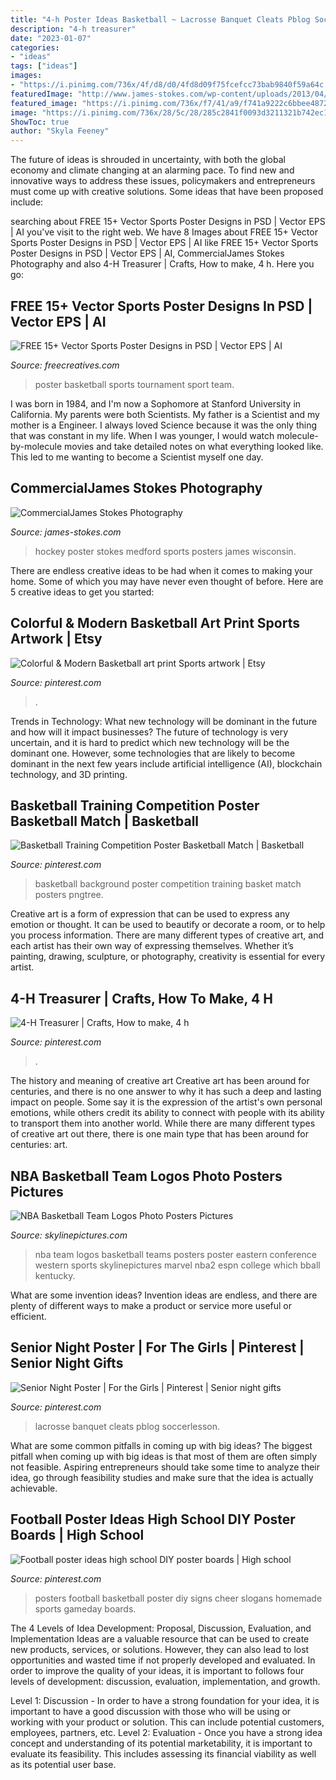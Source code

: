 ```yaml
---
title: "4-h Poster Ideas Basketball ~ Lacrosse Banquet Cleats Pblog Soccerlesson"
description: "4-h treasurer"
date: "2023-01-07"
categories:
- "ideas"
tags: ["ideas"]
images:
- "https://i.pinimg.com/736x/4f/d8/d0/4fd8d09f75fcefcc73bab9840f59a64c.jpg"
featuredImage: "http://www.james-stokes.com/wp-content/uploads/2013/04/02-Girls-Hockey-Poster-Ideas-Medford-Wisconsin-James-Stokes-Photography.jpg"
featured_image: "https://i.pinimg.com/736x/f7/41/a9/f741a9222c6bbee487211fd7c0dfe5eb.jpg"
image: "https://i.pinimg.com/736x/28/5c/28/285c2841f0093d3211321b742ec1cc6a--senior-poster-ideas-sports-soccer-senior-night-posters.jpg?b=t"
ShowToc: true
author: "Skyla Feeney"
---
```



The future of ideas is shrouded in uncertainty, with both the global economy and climate changing at an alarming pace. To find new and innovative ways to address these issues, policymakers and entrepreneurs must come up with creative solutions. Some ideas that have been proposed include: 

	

		
searching about FREE 15+ Vector Sports Poster Designs in PSD | Vector EPS | AI you've visit to the right web. We have 8 Images about FREE 15+ Vector Sports Poster Designs in PSD | Vector EPS | AI like FREE 15+ Vector Sports Poster Designs in PSD | Vector EPS | AI, CommercialJames Stokes Photography and also 4-H Treasurer | Crafts, How to make, 4 h. Here you go:
		
    
## FREE 15+ Vector Sports Poster Designs In PSD | Vector EPS | AI

<img loading=lazy src="https://images.freecreatives.com/wp-content/uploads/2015/09/basketball-tournament-poster.jpg" onerror="this.onerror=null;this.src='https://tse3.mm.bing.net/th?id=OIP.Otv1jtrzBdxLYCfHjlUDugHaKx&amp;pid=15.1';" alt="FREE 15+ Vector Sports Poster Designs in PSD | Vector EPS | AI">

_Source: freecreatives.com_

>poster basketball sports tournament sport team. 

	

I was born in 1984, and I'm now a Sophomore at Stanford University in California. My parents were both Scientists. My father is a Scientist and my mother is a Engineer. I always loved Science because it was the only thing that was constant in my life. When I was younger, I would watch molecule-by-molecule movies and take detailed notes on what everything looked like. This led to me wanting to become a Scientist myself one day.

    
## CommercialJames Stokes Photography

<img loading=lazy src="http://www.james-stokes.com/wp-content/uploads/2013/04/02-Girls-Hockey-Poster-Ideas-Medford-Wisconsin-James-Stokes-Photography.jpg" onerror="this.onerror=null;this.src='https://tse4.mm.bing.net/th?id=OIP.UtiNm451SvhbUDYiHZDVeAHaLB&amp;pid=15.1';" alt="CommercialJames Stokes Photography">

_Source: james-stokes.com_

>hockey poster stokes medford sports posters james wisconsin. 

	

There are endless creative ideas to be had when it comes to making your home. Some of which you may have never even thought of before. Here are 5 creative ideas to get you started:

    
## Colorful &amp; Modern Basketball Art Print Sports Artwork | Etsy

<img loading=lazy src="https://i.pinimg.com/736x/4f/d8/d0/4fd8d09f75fcefcc73bab9840f59a64c.jpg" onerror="this.onerror=null;this.src='https://tse2.mm.bing.net/th?id=OIP.SA04AuD5oBrBcnU-re4tWwHaF7&amp;pid=15.1';" alt="Colorful &amp; Modern Basketball art print Sports artwork | Etsy">

_Source: pinterest.com_

>. 

	

Trends in Technology: What new technology will be dominant in the future and how will it impact businesses?
The future of technology is very uncertain, and it is hard to predict which new technology will be the dominant one. However, some technologies that are likely to become dominant in the next few years include artificial intelligence (AI), blockchain technology, and 3D printing.

    
## Basketball Training Competition Poster Basketball Match | Basketball

<img loading=lazy src="https://i.pinimg.com/736x/f7/41/a9/f741a9222c6bbee487211fd7c0dfe5eb.jpg" onerror="this.onerror=null;this.src='https://tse2.mm.bing.net/th?id=OIP.aY44ejBhItRw5cTd60iJogHaLH&amp;pid=15.1';" alt="Basketball Training Competition Poster Basketball Match | Basketball">

_Source: pinterest.com_

>basketball background poster competition training basket match posters pngtree. 

	

Creative art is a form of expression that can be used to express any emotion or thought. It can be used to beautify or decorate a room, or to help you process information. There are many different types of creative art, and each artist has their own way of expressing themselves. Whether it’s painting, drawing, sculpture, or photography, creativity is essential for every artist.

    
## 4-H Treasurer | Crafts, How To Make, 4 H

<img loading=lazy src="https://i.pinimg.com/736x/4b/a7/85/4ba78509ca408a450e74302ac01b9654--campaign-ideas.jpg" onerror="this.onerror=null;this.src='https://tse3.mm.bing.net/th?id=OIP.YGa4z6WWlrRLwdqRp9iz5AHaJ3&amp;pid=15.1';" alt="4-H Treasurer | Crafts, How to make, 4 h">

_Source: pinterest.com_

>. 

	

The history and meaning of creative art
Creative art has been around for centuries, and there is no one answer to why it has such a deep and lasting impact on people. Some say it is the expression of the artist's own personal emotions, while others credit its ability to connect with people with its ability to transport them into another world. While there are many different types of creative art out there, there is one main type that has been around for centuries: art.

    
## NBA Basketball Team Logos Photo Posters Pictures

<img loading=lazy src="http://www.skylinepictures.com/Basketball_NBA_Team_Logos_nba2_large.jpg" onerror="this.onerror=null;this.src='https://tse2.mm.bing.net/th?id=OIP.33kL4lkoDwcHAGnh9cDDKAHaLO&amp;pid=15.1';" alt="NBA Basketball Team Logos Photo Posters Pictures">

_Source: skylinepictures.com_

>nba team logos basketball teams posters poster eastern conference western sports skylinepictures marvel nba2 espn college which bball kentucky. 

	

What are some invention ideas?
Invention ideas are endless, and there are plenty of different ways to make a product or service more useful or efficient.

    
## Senior Night Poster | For The Girls | Pinterest | Senior Night Gifts

<img loading=lazy src="https://i.pinimg.com/736x/28/5c/28/285c2841f0093d3211321b742ec1cc6a--senior-poster-ideas-sports-soccer-senior-night-posters.jpg?b=t" onerror="this.onerror=null;this.src='https://tse4.mm.bing.net/th?id=OIP.nZpZL4CQukNMwPxLg_ZMUQAAAA&amp;pid=15.1';" alt="Senior Night Poster | For the Girls | Pinterest | Senior night gifts">

_Source: pinterest.com_

>lacrosse banquet cleats pblog soccerlesson. 

	

What are some common pitfalls in coming up with big ideas?
The biggest pitfall when coming up with big ideas is that most of them are often simply not feasible. Aspiring entrepreneurs should take some time to analyze their idea, go through feasibility studies and make sure that the idea is actually achievable.

    
## Football Poster Ideas High School DIY Poster Boards | High School

<img loading=lazy src="https://i.pinimg.com/736x/cb/ce/5c/cbce5c3d8a7b7614d8fbd1a2089fedc5--cheer-posters-basketball-posters.jpg" onerror="this.onerror=null;this.src='https://tse3.mm.bing.net/th?id=OIP.lTYnknKkb63ma38khBAyjAHaNJ&amp;pid=15.1';" alt="Football poster ideas high school DIY poster boards | High school">

_Source: pinterest.com_

>posters football basketball poster diy signs cheer slogans homemade sports gameday boards. 

	

The 4 Levels of Idea Development: Proposal, Discussion, Evaluation, and Implementation
Ideas are a valuable resource that can be used to create new products, services, or solutions. However, they can also lead to lost opportunities and wasted time if not properly developed and evaluated.
In order to improve the quality of your ideas, it is important to follows four levels of development: discussion, evaluation, implementation, and growth.

Level 1: Discussion - In order to have a strong foundation for your idea, it is important to have a good discussion with those who will be using or working with your product or solution. This can include potential customers, employees, partners, etc. Level 2: Evaluation - Once you have a strong idea concept and understanding of its potential marketability, it is important to evaluate its feasibility. This includes assessing its financial viability as well as its potential user base.

